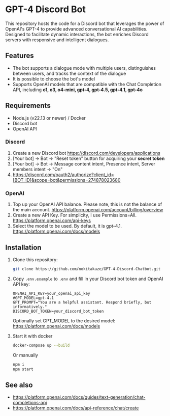 # GPT-4 Discord Bot

<!-- {badges} -->

This repository hosts the code for a Discord bot that leverages the power of OpenAI's GPT-4 to provide advanced conversational AI
capabilities. Designed to facilitate dynamic interactions, the bot enriches Discord servers with responsive and intelligent
dialogues.

## Features

- The bot supports a dialogue mode with multiple users, distinguishes between users, and tracks the context of the dialogue
- It is possible to choose the bot's model
- Supports OpenAI models that are compatible with the Chat Completion API, including **o1, o3, o4-mini, gpt-4, gpt-4.5, gpt-4.1, gpt-4o**

## Requirements

- Node.js (v22.13 or newer) / Docker
- Discord bot
- OpenAI API

### Discord

1. Create a new Discord bot https://discord.com/developers/applications
2. [Your bot] → Bot → "Reset token" button for acquiring your **secret token**
3. [Your bot] → Bot → Message content intent, Presence intent, Server members intent → "On"
4. https://discord.com/oauth2/authorize?client_id=[BOT_ID]&scope=bot&permissions=274878023680

### OpenAI

1. Top up your OpenAI API balance. Please note, this is not the balance of the main account.
   https://platform.openai.com/account/billing/overview
2. Create a new API Key. For simplicity, I use Permissions=All.
   https://platform.openai.com/api-keys
3. Select the model to be used. By default, it is gpt-4.1.
   https://platform.openai.com/docs/models

## Installation

1. Clone this repository:
    ```bash
    git clone https://github.com/nokitakaze/GPT-4-Discord-Chatbot.git
    ```

2. Copy `.env.example` to `.env` and fill in your Discord bot token and OpenAI API key:
    ```
    OPENAI_API_KEY=your_openai_api_key
    #GPT_MODEL=gpt-4.1
    GPT_PROMPT="You are a helpful assistant. Respond briefly, but informatively."
    DISCORD_BOT_TOKEN=your_discord_bot_token
    ```
   Optionally set GPT_MODEL to the desired model: https://platform.openai.com/docs/models

3. Start it with docker
   ```bash
   docker-compose up --build
   ```

   Or manually

   ```bash
   npm i
   npm start
   ```

## See also

- https://platform.openai.com/docs/guides/text-generation/chat-completions-api
- https://platform.openai.com/docs/api-reference/chat/create

